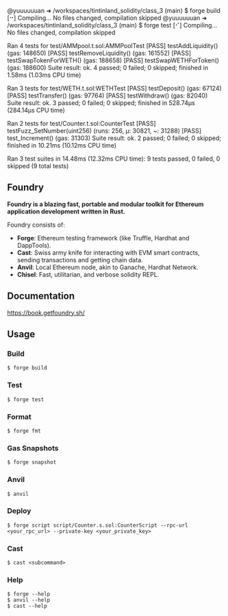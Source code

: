 @yuuuuuuan ➜ /workspaces/tintinland_solidity/class_3 (main) $ forge build
[⠒] Compiling...
No files changed, compilation skipped
@yuuuuuuan ➜ /workspaces/tintinland_solidity/class_3 (main) $ forge test
[⠊] Compiling...
No files changed, compilation skipped

Ran 4 tests for test/AMMpool.t.sol:AMMPoolTest
[PASS] testAddLiquidity() (gas: 148650)
[PASS] testRemoveLiquidity() (gas: 161552)
[PASS] testSwapTokenForWETH() (gas: 188658)
[PASS] testSwapWETHForToken() (gas: 188600)
Suite result: ok. 4 passed; 0 failed; 0 skipped; finished in 1.58ms (1.03ms CPU time)

Ran 3 tests for test/WETH.t.sol:WETHTest
[PASS] testDeposit() (gas: 67124)
[PASS] testTransfer() (gas: 97764)
[PASS] testWithdraw() (gas: 82040)
Suite result: ok. 3 passed; 0 failed; 0 skipped; finished in 528.74µs (284.14µs CPU time)

Ran 2 tests for test/Counter.t.sol:CounterTest
[PASS] testFuzz_SetNumber(uint256) (runs: 256, μ: 30821, ~: 31288)
[PASS] test_Increment() (gas: 31303)
Suite result: ok. 2 passed; 0 failed; 0 skipped; finished in 10.21ms (10.12ms CPU time)

Ran 3 test suites in 14.48ms (12.32ms CPU time): 9 tests passed, 0 failed, 0 skipped (9 total tests)

## Foundry

**Foundry is a blazing fast, portable and modular toolkit for Ethereum application development written in Rust.**

Foundry consists of:

-   **Forge**: Ethereum testing framework (like Truffle, Hardhat and DappTools).
-   **Cast**: Swiss army knife for interacting with EVM smart contracts, sending transactions and getting chain data.
-   **Anvil**: Local Ethereum node, akin to Ganache, Hardhat Network.
-   **Chisel**: Fast, utilitarian, and verbose solidity REPL.

## Documentation

https://book.getfoundry.sh/

## Usage

### Build

```shell
$ forge build
```

### Test

```shell
$ forge test
```

### Format

```shell
$ forge fmt
```

### Gas Snapshots

```shell
$ forge snapshot
```

### Anvil

```shell
$ anvil
```

### Deploy

```shell
$ forge script script/Counter.s.sol:CounterScript --rpc-url <your_rpc_url> --private-key <your_private_key>
```

### Cast

```shell
$ cast <subcommand>
```

### Help

```shell
$ forge --help
$ anvil --help
$ cast --help
```
